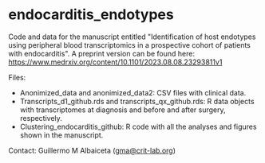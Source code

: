 # endocarditis_endotypes
Code and data for the manuscript entitled "Identification of host endotypes using peripheral blood transcriptomics in a prospective cohort of patients with endocarditis". A preprint version can be found here: https://www.medrxiv.org/content/10.1101/2023.08.08.23293811v1

Files:
- Anonimized_data and anonimized_data2: CSV files with clinical data.
- Transcripts_d1_github.rds and transcripts_qx_github.rds: R data objects with transcriptomes at diagnosis and before and after surgery, respectively.
- Clustering_endocarditis_github: R code with all the analyses and figures shown in the manuscript.

Contact: Guillermo M Albaiceta (gma@crit-lab.org)
